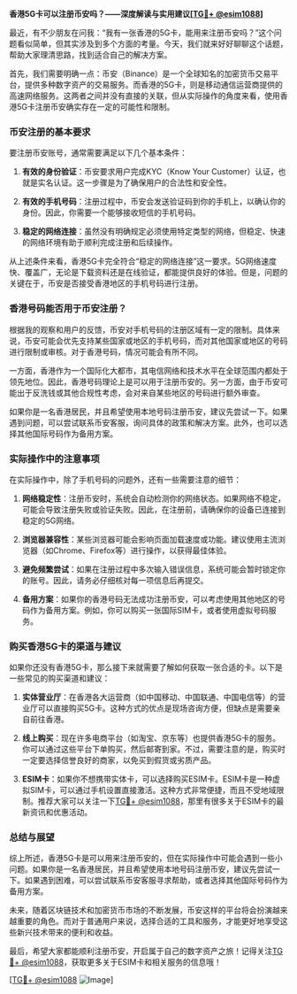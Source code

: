 **香港5G卡可以注册币安吗？——深度解读与实用建议[[TG💪+ @esim1088](https://t.me/s/esim1088)]**

最近，有不少朋友在问我：“我有一张香港的5G卡，能用来注册币安吗？”这个问题看似简单，但其实涉及到多个方面的考量。今天，我们就来好好聊聊这个话题，帮助大家理清思路，找到适合自己的解决方案。

首先，我们需要明确一点：币安（Binance）是一个全球知名的加密货币交易平台，提供多种数字资产的交易服务。而香港的5G卡，则是移动通信运营商提供的高速网络服务。这两者之间并没有直接的关联，但从实际操作的角度来看，使用香港5G卡注册币安确实存在一定的可能性和限制。

### 币安注册的基本要求

要注册币安账号，通常需要满足以下几个基本条件：

1. **有效的身份验证**：币安要求用户完成KYC（Know Your Customer）认证，也就是实名认证。这一步骤是为了确保用户的合法性和安全性。
   
2. **有效的手机号码**：注册过程中，币安会发送验证码到你的手机上，以确认你的身份。因此，你需要一个能够接收短信的手机号码。

3. **稳定的网络连接**：虽然没有明确规定必须使用特定类型的网络，但稳定、快速的网络环境有助于顺利完成注册和后续操作。

从上述条件来看，香港5G卡完全符合“稳定的网络连接”这一要求。5G网络速度快、覆盖广，无论是下载资料还是在线验证，都能提供良好的体验。但是，问题的关键在于，币安是否接受香港地区的手机号码进行注册。

### 香港号码能否用于币安注册？

根据我的观察和用户的反馈，币安对手机号码的注册区域有一定的限制。具体来说，币安可能会优先支持某些国家或地区的手机号码，而对其他国家或地区的号码进行限制或审核。对于香港号码，情况可能会有所不同。

一方面，香港作为一个国际化大都市，其电信网络和技术水平在全球范围内都处于领先地位。因此，香港号码理论上是可以用于注册币安的。另一方面，由于币安可能出于反洗钱或其他合规性考虑，会对来自某些地区的号码进行额外审查。

如果你是一名香港居民，并且希望使用本地号码注册币安，建议先尝试一下。如果遇到问题，可以尝试联系币安客服，询问具体的政策和解决方案。此外，也可以选择其他国际号码作为备用方案。

### 实际操作中的注意事项

在实际操作中，除了手机号码的问题外，还有一些需要注意的细节：

1. **网络稳定性**：注册币安时，系统会自动检测你的网络状态。如果网络不稳定，可能会导致注册失败或验证失败。因此，在注册前，请确保你的设备已连接到稳定的5G网络。

2. **浏览器兼容性**：某些浏览器可能会影响页面加载速度或功能。建议使用主流浏览器（如Chrome、Firefox等）进行操作，以获得最佳体验。

3. **避免频繁尝试**：如果在注册过程中多次输入错误信息，系统可能会暂时锁定你的账号。因此，请务必仔细核对每一项信息后再提交。

4. **备用方案**：如果你的香港号码无法成功注册币安，可以考虑使用其他地区的号码作为备用方案。例如，你可以购买一张国际SIM卡，或者使用虚拟号码服务。

### 购买香港5G卡的渠道与建议

如果你还没有香港5G卡，那么接下来就需要了解如何获取一张合适的卡。以下是一些常见的购买渠道和建议：

1. **实体营业厅**：在香港各大运营商（如中国移动、中国联通、中国电信等）的营业厅可以直接购买5G卡。这种方式的优点是现场咨询方便，但缺点是需要亲自前往香港。

2. **线上购买**：现在许多电商平台（如淘宝、京东等）也提供香港5G卡的服务。你可以通过这些平台下单购买，然后邮寄到家。不过，需要注意的是，购买时一定要选择信誉良好的商家，以免买到假货或劣质产品。

3. **ESIM卡**：如果你不想携带实体卡，可以选择购买ESIM卡。ESIM卡是一种虚拟SIM卡，可以通过手机设置直接激活。这种方式非常便捷，而且不受地域限制。推荐大家可以关注一下[TG💪+ @esim1088](https://t.me/s/esim1088)，那里有很多关于ESIM卡的最新资讯和优惠活动。

### 总结与展望

综上所述，香港5G卡是可以用来注册币安的，但在实际操作中可能会遇到一些小问题。如果你是一名香港居民，并且希望使用本地号码注册币安，建议先尝试一下。如果遇到困难，可以尝试联系币安客服寻求帮助，或者选择其他国际号码作为备用方案。

未来，随着区块链技术和加密货币市场的不断发展，币安这样的平台将会扮演越来越重要的角色。而对于普通用户来说，选择合适的工具和服务，才能更好地享受这些新兴技术带来的便利和收益。

最后，希望大家都能顺利注册币安，开启属于自己的数字资产之旅！记得关注[TG💪+ @esim1088](https://t.me/s/esim1088)，获取更多关于ESIM卡和相关服务的信息哦！

[[TG💪+ @esim1088](https://t.me/s/esim1088) ![Image](https://i.postimg.cc/4NQfJmqS/Snipaste-2025-05-13-00-14-12.png)]